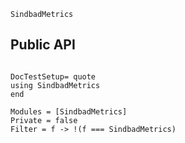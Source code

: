 ```@docs
SindbadMetrics
```

## Public API
```@meta

DocTestSetup= quote
using SindbadMetrics
end
```

```@autodocs
Modules = [SindbadMetrics]
Private = false
Filter = f -> !(f === SindbadMetrics)
```
